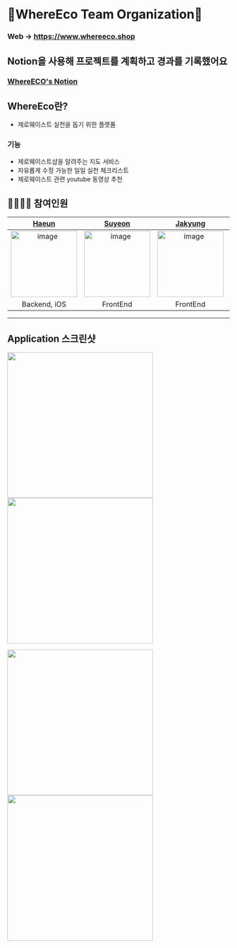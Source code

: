 # 🌱WhereEco Team Organization🌱

### Web -> https://www.whereeco.shop

## Notion을 사용해 프로젝트를 계획하고 경과를 기록했어요
### [WhereECO's Notion](https://seed-earthquake-e17.notion.site/WhereECO-4efa5567a1b44f4bb300591ff498a5ec)

## WhereEco란?

- 제로웨이스트 실천을 돕기 위한 플랫폼

### 기능
  - 제로웨이스트샵을 알려주는 지도 서비스
  - 자유롭게 수정 가능한 일일 실천 체크리스트
  - 제로웨이스트 관련 youtube 동영상 추천

## 👨‍👨‍👧‍👧 참여인원
|    [Haeun](https://github.com/hanni66)   |   [Suyeon](https://github.com/tndusy27)  |  [Jakyung](https://github.com/jkkj0414)  |  [Sungwoo](https://github.com/vact19)  |
| :--------------------------------------: | :--------------------------------------: | :--------------------------------------: |  :----------------------------------:  |
|   <img width="150" alt="image" src="https://user-images.githubusercontent.com/72500673/196972726-333ee662-36a7-4e68-9cdc-cef745362857.png">   |   <img width="150" alt="image" src="https://user-images.githubusercontent.com/72500673/196972931-b7a29b25-3b38-4302-9600-b15877863fd0.jpeg">   |   <img width="150" alt="image" src="https://user-images.githubusercontent.com/80957486/198843550-e9b42405-ac3e-4a35-9a21-a85e26209808.png">   |   <img width="150" alt="image" src="https://user-images.githubusercontent.com/72500673/196973071-9dabebc5-057f-4d35-b536-5dad7686619a.png"> |
|              Backend, iOS                |                  FrontEnd                |                 FrontEnd                 |                  Backend               |

---
## Application 스크린샷
<img width="330" src ="https://user-images.githubusercontent.com/72500673/196348330-bc481a05-6411-4543-89e1-e3ad67cd63ee.png"><img width="330" src ="https://user-images.githubusercontent.com/72500673/196348369-4e5a7e1d-085c-4700-a38f-3565a5e48fcd.png">

<img width="330" src ="https://user-images.githubusercontent.com/72500673/196348411-fbad4962-08a1-4d8f-aad4-911edd2c7347.png"><img width="330" src ="https://user-images.githubusercontent.com/72500673/196348531-1a1edf20-2d55-4e5d-bb8c-425f5d67131c.png">
